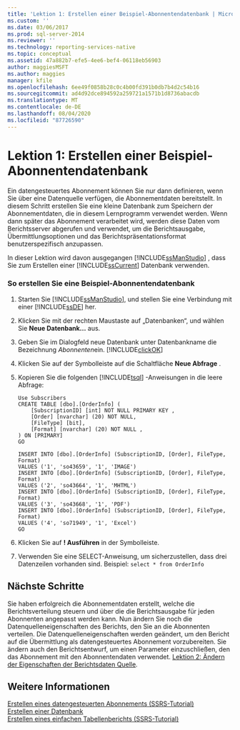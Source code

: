 ```yaml
---
title: 'Lektion 1: Erstellen einer Beispiel-Abonnentendatenbank | Microsoft-Dokumentation'
ms.custom: ''
ms.date: 03/06/2017
ms.prod: sql-server-2014
ms.reviewer: ''
ms.technology: reporting-services-native
ms.topic: conceptual
ms.assetid: 47a882b7-efe5-4ee6-bef4-06118eb56903
author: maggiesMSFT
ms.author: maggies
manager: kfile
ms.openlocfilehash: 6ee49f0858b28c0c4b00fd391b0db7b4d2c54b16
ms.sourcegitcommit: ad4d92dce894592a259721a1571b1d8736abacdb
ms.translationtype: MT
ms.contentlocale: de-DE
ms.lasthandoff: 08/04/2020
ms.locfileid: "87726590"
---
```

# <a name="lesson-1-creating-a-sample-subscriber-database"></a>Lektion 1: Erstellen einer Beispiel-Abonnentendatenbank
  Ein datengesteuertes Abonnement können Sie nur dann definieren, wenn Sie über eine Datenquelle verfügen, die Abonnementdaten bereitstellt. In diesem Schritt erstellen Sie eine kleine Datenbank zum Speichern der Abonnementdaten, die in diesem Lernprogramm verwendet werden. Wenn dann später das Abonnement verarbeitet wird, werden diese Daten vom Berichtsserver abgerufen und verwendet, um die Berichtsausgabe, Übermittlungsoptionen und das Berichtspräsentationsformat benutzerspezifisch anzupassen.  
  
 In dieser Lektion wird davon ausgegangen [!INCLUDE[ssManStudio](../includes/ssmanstudio-md.md)] , dass Sie zum Erstellen einer [!INCLUDE[ssCurrent](../includes/sscurrent-md.md)] Datenbank verwenden.  
  
### <a name="to-create-a-sample-subscriber-database"></a>So erstellen Sie eine Beispiel-Abonnentendatenbank  
  
1.  Starten Sie [!INCLUDE[ssManStudio](../includes/ssmanstudio-md.md)], und stellen Sie eine Verbindung mit einer [!INCLUDE[ssDE](../includes/ssde-md.md)] her.  
  
2.  Klicken Sie mit der rechten Maustaste auf „Datenbanken“, und wählen Sie **Neue Datenbank...** aus.  
  
3.  Geben Sie im Dialogfeld neue Datenbank unter Datenbankname die Bezeichnung *Abonnenten*ein. [!INCLUDE[clickOK](../includes/clickok-md.md)]  
  
4.  Klicken Sie auf der Symbolleiste auf die Schaltfläche **Neue Abfrage** .  
  
5.  Kopieren Sie die folgenden [!INCLUDE[tsql](../includes/tsql-md.md)] -Anweisungen in die leere Abfrage:  
  
    ```  
    Use Subscribers  
    CREATE TABLE [dbo].[OrderInfo] (  
        [SubscriptionID] [int] NOT NULL PRIMARY KEY ,  
        [Order] [nvarchar] (20) NOT NULL,  
        [FileType] [bit],  
        [Format] [nvarchar] (20) NOT NULL ,  
    ) ON [PRIMARY]  
    GO  
  
    INSERT INTO [dbo].[OrderInfo] (SubscriptionID, [Order], FileType, Format)   
    VALUES ('1', 'so43659', '1', 'IMAGE')  
    INSERT INTO [dbo].[OrderInfo] (SubscriptionID, [Order], FileType, Format)   
    VALUES ('2', 'so43664', '1', 'MHTML')  
    INSERT INTO [dbo].[OrderInfo] (SubscriptionID, [Order], FileType, Format)   
    VALUES ('3', 'so43668', '1', 'PDF')  
    INSERT INTO [dbo].[OrderInfo] (SubscriptionID, [Order], FileType, Format)   
    VALUES ('4', 'so71949', '1', 'Excel')  
    GO  
    ```  
  
6.  Klicken Sie auf **! Ausführen** in der Symbolleiste.  
  
7.  Verwenden Sie eine SELECT-Anweisung, um sicherzustellen, dass drei Datenzeilen vorhanden sind. Beispiel: `select * from OrderInfo`  
  
## <a name="next-steps"></a>Nächste Schritte  
 Sie haben erfolgreich die Abonnementdaten erstellt, welche die Berichtsverteilung steuern und über die die Berichtsausgabe für jeden Abonnenten angepasst werden kann. Nun ändern Sie noch die Datenquelleneigenschaften des Berichts, den Sie an die Abonnenten verteilen. Die Datenquelleneigenschaften werden geändert, um den Bericht auf die Übermittlung als datengesteuertes Abonnement vorzubereiten. Sie ändern auch den Berichtsentwurf, um einen Parameter einzuschließen, den das Abonnement mit den Abonnentendaten verwendet. [Lektion 2: Ändern der Eigenschaften der Berichtsdaten Quelle](lesson-2-modifying-the-report-data-source-properties.md).  
  
## <a name="see-also"></a>Weitere Informationen  
 [Erstellen eines datengesteuerten Abonnements &#40;SSRS-Tutorial&#41;](create-a-data-driven-subscription-ssrs-tutorial.md)   
 [Erstellen einer Datenbank](../relational-databases/databases/create-a-database.md)   
 [Erstellen eines einfachen Tabellenberichts &#40;SSRS-Tutorial&#41;](create-a-basic-table-report-ssrs-tutorial.md)  
  
  
